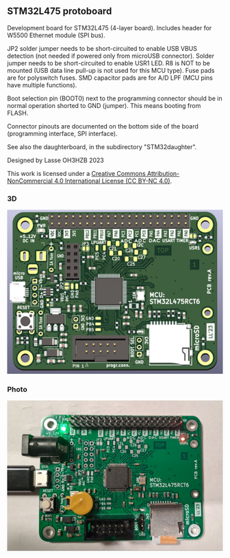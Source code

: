 ## STM32L475 protoboard

Development board for STM32L475 (4-layer board). Includes header for W5500 Ethernet module (SPI bus).

JP2 solder jumper needs to be short-circuited to enable USB VBUS detection (not needed if powered only from microUSB connector). Solder jumper needs to be short-circuited to enable USR1 LED. R8 is NOT to be mounted (USB data line pull-up is not used for this MCU type). Fuse pads are for polyswitch fuses. SMD capacitor pads are for A/D LPF (MCU pins have multiple functions).

Boot selection pin (BOOT0) next to the programming connector should be in normal operation shorted to GND (jumper). This means booting from FLASH.

Connector pinouts are documented on the bottom side of the board (programming interface, SPI interface).

See also the daughterboard, in the subdirectory "STM32daughter".

Designed by Lasse OH3HZB 2023

This work is licensed under a [Creative Commons Attribution-NonCommercial 4.0 International License (CC BY-NC 4.0)](https://creativecommons.org/licenses/by-nc/4.0/).

### 3D

![3d](STM32L475-protoboard-3D.jpg)

### Photo

![photo](STM32L475-protoboard-photo.jpg)

